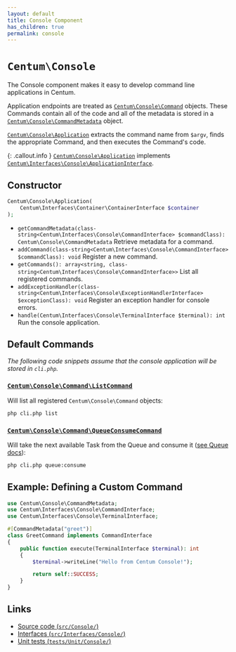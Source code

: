 ```yaml
---
layout: default
title: Console Component
has_children: true
permalink: console
---
```




# `Centum\Console`

The Console component makes it easy to develop command line applications in Centum.

Application endpoints are treated as [`Centum\Console\Command`](https://github.com/SidRoberts/centum/blob/main/src/Console/Command.php) objects.
These Commands contain all of the code and all of the metadata is stored in a [`Centum\Console\CommandMetadata`](https://github.com/SidRoberts/centum/blob/main/src/Console/CommandMetadata.php) object.

[`Centum\Console\Application`](https://github.com/SidRoberts/centum/blob/main/src/Console/Application.php) extracts the command name from `$argv`, finds the appropriate Command, and then executes the Command's code.

{: .callout.info }
[`Centum\Console\Application`](https://github.com/SidRoberts/centum/blob/main/src/Console/Application.php) implements [`Centum\Interfaces\Console\ApplicationInterface`](https://github.com/SidRoberts/centum/blob/main/src/Interfaces/Console/ApplicationInterface.php).



## Constructor

```php
Centum\Console\Application(
    Centum\Interfaces\Container\ContainerInterface $container
);
```

- `getCommandMetadata(class-string<Centum\Interfaces\Console\CommandInterface> $commandClass): Centum\Console\CommandMetadata`
  Retrieve metadata for a command.
- `addCommand(class-string<Centum\Interfaces\Console\CommandInterface> $commandClass): void`
  Register a new command.
- `getCommands(): array<string, class-string<Centum\Interfaces\Console\CommandInterface>>`
  List all registered commands.
- `addExceptionHandler(class-string<Centum\Interfaces\Console\ExceptionHandlerInterface> $exceptionClass): void`
  Register an exception handler for console errors.
- `handle(Centum\Interfaces\Console\TerminalInterface $terminal): int`
  Run the console application.



## Default Commands

*The following code snippets assume that the console application will be stored in `cli.php`.*

### [`Centum\Console\Command\ListCommand`](https://github.com/SidRoberts/centum/blob/main/src/Console/Command/ListCommand.php)

Will list all registered `Centum\Console\Command` objects:

```bash
php cli.php list
```

### [`Centum\Console\Command\QueueConsumeCommand`](https://github.com/SidRoberts/centum/blob/main/src/Console/Command/QueueConsumeCommand.php)

Will take the next available Task from the Queue and consume it ([see Queue docs](../queue/index.md)):

```bash
php cli.php queue:consume
```



## Example: Defining a Custom Command

```php
use Centum\Console\CommandMetadata;
use Centum\Interfaces\Console\CommandInterface;
use Centum\Interfaces\Console\TerminalInterface;

#[CommandMetadata("greet")]
class GreetCommand implements CommandInterface
{
    public function execute(TerminalInterface $terminal): int
    {
        $terminal->writeLine("Hello from Centum Console!");

        return self::SUCCESS;
    }
}
```



## Links

- [Source code (`src/Console/`)](https://github.com/SidRoberts/centum/blob/main/src/Console/)
- [Interfaces (`src/Interfaces/Console/`)](https://github.com/SidRoberts/centum/blob/main/src/Interfaces/Console/)
- [Unit tests (`tests/Unit/Console/`)](https://github.com/SidRoberts/centum/blob/main/tests/Unit/Console/)
